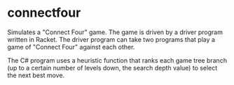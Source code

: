 # connectfour
Simulates a "Connect Four" game. The game is driven by a driver program written in Racket. The driver program can take two programs that play a game of "Connect Four" against each other.

The C# program uses a heuristic function that ranks each game tree branch (up to a certain number of levels down, the search depth value) to select the next best move.
